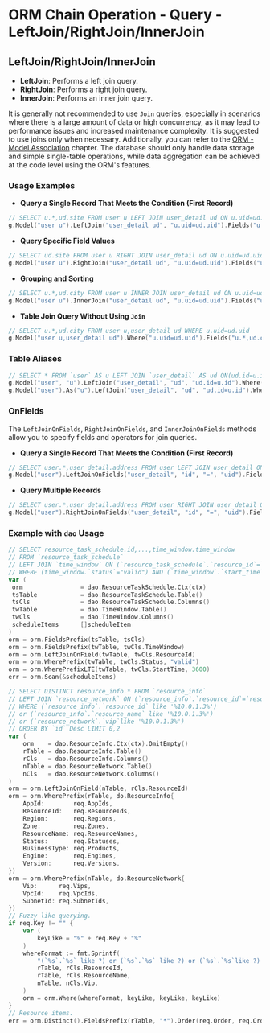 # ORM Chain Operation - Query - LeftJoin/RightJoin/InnerJoin

## LeftJoin/RightJoin/InnerJoin

- **LeftJoin**: Performs a left join query.
- **RightJoin**: Performs a right join query.
- **InnerJoin**: Performs an inner join query.

It is generally not recommended to use `Join` queries, especially in scenarios where there is a large amount of data or high concurrency, as it may lead to performance issues and increased maintenance complexity. It is suggested to use joins only when necessary. Additionally, you can refer to the [ORM - Model Association](/docs/core-component/orm/chain-opts/model-association) chapter. The database should only handle data storage and simple single-table operations, while data aggregation can be achieved at the code level using the ORM's features.

### Usage Examples

- **Query a Single Record That Meets the Condition (First Record)**

```go
// SELECT u.*,ud.site FROM user u LEFT JOIN user_detail ud ON u.uid=ud.uid WHERE u.uid=1 LIMIT 1
g.Model("user u").LeftJoin("user_detail ud", "u.uid=ud.uid").Fields("u.*,ud.site").Where("u.uid", 1).One()
```

- **Query Specific Field Values**

```go
// SELECT ud.site FROM user u RIGHT JOIN user_detail ud ON u.uid=ud.uid WHERE u.uid=1 LIMIT 1
g.Model("user u").RightJoin("user_detail ud", "u.uid=ud.uid").Fields("ud.site").Where("u.uid", 1).Value()
```

- **Grouping and Sorting**

```go
// SELECT u.*,ud.city FROM user u INNER JOIN user_detail ud ON u.uid=ud.uid GROUP BY city ORDER BY register_time asc
g.Model("user u").InnerJoin("user_detail ud", "u.uid=ud.uid").Fields("u.*,ud.city").Group("city").Order("register_time asc").All()
```

- **Table Join Query Without Using `Join`**

```go
// SELECT u.*,ud.city FROM user u,user_detail ud WHERE u.uid=ud.uid
g.Model("user u,user_detail ud").Where("u.uid=ud.uid").Fields("u.*,ud.city").All()
```

### Table Aliases

```go
// SELECT * FROM `user` AS u LEFT JOIN `user_detail` AS ud ON(ud.id=u.id) WHERE u.id=1 LIMIT 1
g.Model("user", "u").LeftJoin("user_detail", "ud", "ud.id=u.id").Where("u.id", 1).One()
g.Model("user").As("u").LeftJoin("user_detail", "ud", "ud.id=u.id").Where("u.id", 1).One()
```

### OnFields

The `LeftJoinOnFields`, `RightJoinOnFields`, and `InnerJoinOnFields` methods allow you to specify fields and operators for join queries.

- **Query a Single Record That Meets the Condition (First Record)**

```go
// SELECT user.*,user_detail.address FROM user LEFT JOIN user_detail ON (user.id = user_detail.uid) WHERE user.id=1 LIMIT 1
g.Model("user").LeftJoinOnFields("user_detail", "id", "=", "uid").Fields("user.*,user_detail.address").Where("id", 1).One()
```

- **Query Multiple Records**

```go
// SELECT user.*,user_detail.address FROM user RIGHT JOIN user_detail ON (user.id = user_detail.uid)
g.Model("user").RightJoinOnFields("user_detail", "id", "=", "uid").Fields("user.*,user_detail.address").All()
```

### Example with `dao` Usage

```go
// SELECT resource_task_schedule.id,...,time_window.time_window 
// FROM `resource_task_schedule` 
// LEFT JOIN `time_window` ON (`resource_task_schedule`.`resource_id`=`time_window`.`resource_id`) 
// WHERE (time_window.`status`="valid") AND (`time_window`.`start_time` <= 3600)
var (
 orm                = dao.ResourceTaskSchedule.Ctx(ctx)
 tsTable            = dao.ResourceTaskSchedule.Table()
 tsCls              = dao.ResourceTaskSchedule.Columns()
 twTable            = dao.TimeWindow.Table()
 twCls              = dao.TimeWindow.Columns()
 scheduleItems      []scheduleItem
)
orm = orm.FieldsPrefix(tsTable, tsCls)
orm = orm.FieldsPrefix(twTable, twCls.TimeWindow)
orm = orm.LeftJoinOnField(twTable, twCls.ResourceId)
orm = orm.WherePrefix(twTable, twCls.Status, "valid")
orm = orm.WherePrefixLTE(twTable, twCls.StartTime, 3600)
err = orm.Scan(&scheduleItems)
```

```go
// SELECT DISTINCT resource_info.* FROM `resource_info` 
// LEFT JOIN `resource_network` ON (`resource_info`.`resource_id`=`resource_network`.`resource_id`) 
// WHERE (`resource_info`.`resource_id` like '%10.0.1.3%') 
// or (`resource_info`.`resource_name` like '%10.0.1.3%') 
// or (`resource_network`.`vip`like '%10.0.1.3%')  
// ORDER BY `id` Desc LIMIT 0,2
var (
    orm    = dao.ResourceInfo.Ctx(ctx).OmitEmpty()
    rTable = dao.ResourceInfo.Table()
    rCls   = dao.ResourceInfo.Columns()
    nTable = dao.ResourceNetwork.Table()
    nCls   = dao.ResourceNetwork.Columns()
)
orm = orm.LeftJoinOnField(nTable, rCls.ResourceId)
orm = orm.WherePrefix(rTable, do.ResourceInfo{
    AppId:        req.AppIds,
    ResourceId:   req.ResourceIds,
    Region:       req.Regions,
    Zone:         req.Zones,
    ResourceName: req.ResourceNames,
    Status:       req.Statuses,
    BusinessType: req.Products,
    Engine:       req.Engines,
    Version:      req.Versions,
})
orm = orm.WherePrefix(nTable, do.ResourceNetwork{
    Vip:      req.Vips,
    VpcId:    req.VpcIds,
    SubnetId: req.SubnetIds,
})
// Fuzzy like querying.
if req.Key != "" {
    var (
        keyLike = "%" + req.Key + "%"
    )
    whereFormat := fmt.Sprintf(
        "(`%s`.`%s` like ?) or (`%s`.`%s` like ?) or (`%s`.`%s`like ?) ",
        rTable, rCls.ResourceId,
        rTable, rCls.ResourceName,
        nTable, nCls.Vip,
    )
    orm = orm.Where(whereFormat, keyLike, keyLike, keyLike)
}
// Resource items.
err = orm.Distinct().FieldsPrefix(rTable, "*").Order(req.Order, req.OrderDirection).Limit(req.Offset, req.Limit).Scan(&res.Items)
```
